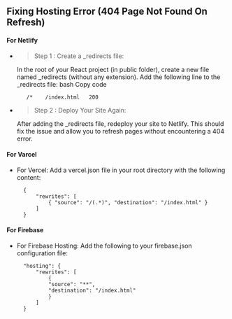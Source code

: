 ## Fixing Hosting Error (404 Page Not Found On Refresh)

#### For Netlify 

- >Step 1 : Create a _redirects file:

    In the root of your React project (in public folder), create a new file named _redirects (without any extension).
    Add the following line to the _redirects file:
    bash
    Copy code

         /*    /index.html   200


- >Step 2 : Deploy Your Site Again:

    After adding the _redirects file, redeploy your site to Netlify. This should fix the issue and allow you to refresh pages without encountering a 404 error.


#### For Varcel

- For Vercel: Add a vercel.json file in your root directory with the following content:

        {
            "rewrites": [
                { "source": "/(.*)", "destination": "/index.html" }
            ]
        }


#### For Firebase

- For Firebase Hosting: Add the following to your firebase.json configuration file:


        "hosting": {
            "rewrites": [
                {
                "source": "**",
                "destination": "/index.html"
                }
            ]
        }
